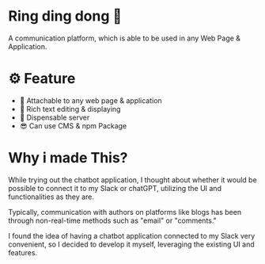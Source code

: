 # Ring ding dong 🔔

A communication platform, which is able to be used in any Web Page & Application.

# ⚙️ Feature

- 📲 Attachable to any web page & application
- 📝 Rich text editing & displaying
- 🔄 Dispensable server
- 😎 Can use CMS & npm Package

# Why i made This?

While trying out the chatbot application, I thought about whether it would be possible to connect it to my Slack or chatGPT, utilizing the UI and functionalities as they are.

Typically, communication with authors on platforms like blogs has been through non-real-time methods such as "email" or "comments."

I found the idea of having a chatbot application connected to my Slack very convenient, so I decided to develop it myself, leveraging the existing UI and features.
